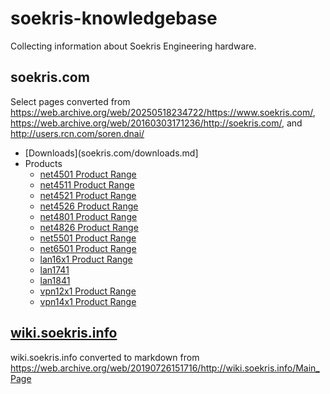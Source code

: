 # soekris-knowledgebase

Collecting information about Soekris Engineering hardware.

## soekris.com

Select pages converted from https://web.archive.org/web/20250518234722/https://www.soekris.com/, https://web.archive.org/web/20160303171236/http://soekris.com/, and http://users.rcn.com/soren.dnai/

* [Downloads](soekris.com/downloads.md]
* Products
    - [net4501 Product Range](soekris.com/products/net4501.md)
	- [net4511 Product Range](soekris.com/products/net4511.md)
	- [net4521 Product Range](soekris.com/products/net4521.md)
	- [net4526 Product Range](soekris.com/products/net4526.md)
	- [net4801 Product Range](soekris.com/products/net4801.md)
	- [net4826 Product Range](soekris.com/products/net4826.md)
	- [net5501 Product Range](soekris.com/products/net5501.md)
    - [net6501 Product Range](soekris.com/products/net6501.md)
    - [lan16x1 Product Range](soekris.com/products/lan16x1.md)
    - [lan1741](soekris.com/products/lan1741.md)
    - [lan1841](soekris.com/products/lan1841.md)
	- [vpn12x1 Product Range](soekris.com/products/vpn12x1.md)
	- [vpn14x1 Product Range](soekris.com/products/vpn14x1.md)

## [wiki.soekris.info](wiki.soekris.info/README.md)

wiki.soekris.info converted to markdown from https://web.archive.org/web/20190726151716/http://wiki.soekris.info/Main_Page

